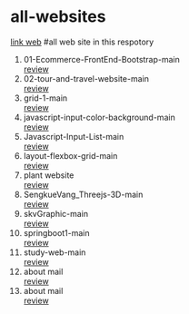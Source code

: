 # all-websites

<a href="https://sengkue.github.io/all-websites/">link web</a>
#all web site in this respotory
<ol>
    <li>01-Ecommerce-FrontEnd-Bootstrap-main</li>
       <a href="https://sengkue.github.io/all-websites/01-Ecommerce-FrontEnd-Bootstrap-main">review</a>
    <li>02-tour-and-travel-website-main</li>
        <a href="https://sengkue.github.io/all-websites/02-tour-and-travel-website-main">review</a>
    <li>grid-1-main</li>
        <a href="https://sengkue.github.io/all-websites/grid-1-main">review</a>
    <li>javascript-input-color-background-main</li>
        <a href="https://sengkue.github.io/all-websites/javascript-input-color-background-main">review</a>
    <li>Javascript-Input-List-main</li>
        <a href="https://sengkue.github.io/all-websites/Javascript-Input-List-main">review</a>
    <li>layout-flexbox-grid-main</li>
        <a href="https://sengkue.github.io/all-websites/layout-flexbox-grid-main">review</a>
    <li>plant website</li>
        <a href="https://sengkue.github.io/all-websites/plant website">review</a>
    <li>SengkueVang_Threejs-3D-main</li>
        <a href="https://sengkue.github.io/all-websites/SengkueVang_Threejs-3D-main">review</a>
    <li>skvGraphic-main</li>
        <a href="https://sengkue.github.io/all-websites/skvGraphic-main">review</a>
    <li>springboot1-main</li>
        <a href="https://sengkue.github.io/all-websites/springboot1-main">review</a>
    <li>study-web-main</li>
        <a href="https://sengkue.github.io/all-websites/study-web-main">review</a>
     <li>about mail</li>
        <a href="https://sengkue.github.io/all-websites/send mail">review</a>
    <li>about mail</li>
        <a href="https://sengkue.github.io/all-websites/web-get-my-notes">review</a>
</ol>
